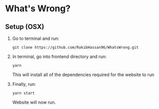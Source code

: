 # What's Wrong?

## Setup (OSX)

1. Go to terminal and run:

   `git clone https://github.com/RakibHassan96/WhatsWrong.git`

2. In terminal, go into frontend directory and run:

   `yarn`

   This will install all of the dependencies required for the website to run

3. Finally, run:

   `yarn start`

   Website will now run.